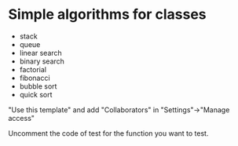 # Simple algorithms for classes

<ul>
    <li>stack</li>
    <li>queue</li>
    <li>linear search</li>
    <li>binary search</li>
    <li>factorial</li>
    <li>fibonacci</li>
    <li>bubble sort</li>
    <li>quick sort</li>
</ul>

"Use this template" and add "Collaborators" in "Settings"->"Manage access"

Uncomment the code of test  for the function you want to test.
